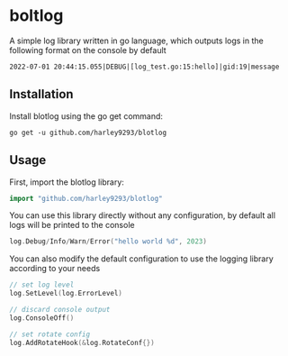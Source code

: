# boltlog

A simple log library written in go language, which outputs logs in the following format on the console by default

```text
2022-07-01 20:44:15.055|DEBUG|[log_test.go:15:hello]|gid:19|message
```

## Installation

Install blotlog using the go get command:

```shell
go get -u github.com/harley9293/blotlog
```

## Usage

First, import the blotlog library:

```go
import "github.com/harley9293/blotlog"
```

You can use this library directly without any configuration, by default all logs will be printed to the console

```go
log.Debug/Info/Warn/Error("hello world %d", 2023)
```

You can also modify the default configuration to use the logging library according to your needs

```go
// set log level
log.SetLevel(log.ErrorLevel)

// discard console output
log.ConsoleOff()

// set rotate config
log.AddRotateHook(&log.RotateConf{})
```